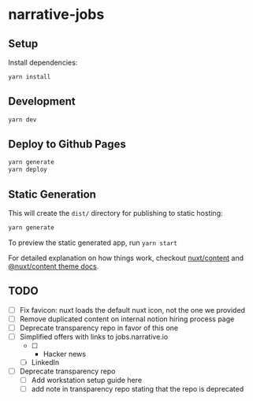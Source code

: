 # narrative-jobs

## Setup

Install dependencies:

```bash
yarn install
```

## Development

```bash
yarn dev
```

## Deploy to Github Pages

```bash
yarn generate
yarn deploy
```

## Static Generation

This will create the `dist/` directory for publishing to static hosting:

```bash
yarn generate
```

To preview the static generated app, run `yarn start`

For detailed explanation on how things work, checkout [nuxt/content](https://content.nuxtjs.org) and [@nuxt/content theme docs](https://content.nuxtjs.org/themes-docs).

## TODO
- [ ] Fix favicon: nuxt loads the default nuxt icon, not the one we provided
- [ ] Remove duplicated content on internal notion hiring process page
- [ ] Deprecate transparency repo in favor of this one
- [ ] Simplified offers with links to jobs.narrative.io
  - [ ] - Hacker news
  - [ ] LinkedIn
- [ ] Deprecate transparency repo
    - [ ] Add workstation setup guide here
    - [ ] add note in transparency repo stating that the repo is deprecated
